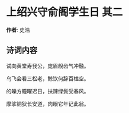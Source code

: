 # 上绍兴守俞阁学生日  其二

**作者**: 史浩

## 诗词内容

试向黄堂寿我公，庞眉𫠜齿气冲融。

乌飞会看三松老，鲸饮何辞百榼空。

的皪方瞳曜迟日，扶踈绿鬓受春风。

摩挲铜狄长安道，肉眼它年记此翁。

